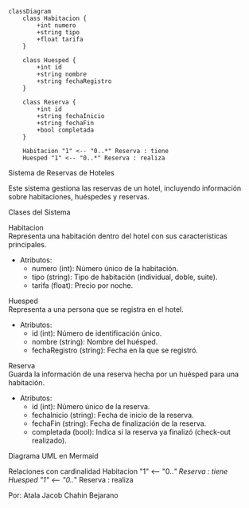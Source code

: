 ﻿```mermaid
classDiagram
    class Habitacion {
        +int numero
        +string tipo
        +float tarifa
    }

    class Huesped {
        +int id
        +string nombre
        +string fechaRegistro
    }

    class Reserva {
        +int id
        +string fechaInicio
        +string fechaFin
        +bool completada
    }

    Habitacion "1" <-- "0..*" Reserva : tiene
    Huesped "1" <-- "0..*" Reserva : realiza

```

Sistema de Reservas de Hoteles

Este sistema gestiona las reservas de un hotel, incluyendo información sobre habitaciones, huéspedes y reservas.

Clases del Sistema

Habitacion  
Representa una habitación dentro del hotel con sus características principales.

- Atributos:
  - numero (int): Número único de la habitación.
  - tipo (string): Tipo de habitación (individual, doble, suite).
  - tarifa (float): Precio por noche.

Huesped  
Representa a una persona que se registra en el hotel.

- Atributos:
  - id (int): Número de identificación único.
  - nombre (string): Nombre del huésped.
  - fechaRegistro (string): Fecha en la que se registró.

Reserva  
Guarda la información de una reserva hecha por un huésped para una habitación.

- Atributos:
  - id (int): Número único de la reserva.
  - fechaInicio (string): Fecha de inicio de la reserva.
  - fechaFin (string): Fecha de finalización de la reserva.
  - completada (bool): Indica si la reserva ya finalizó (check-out realizado).

Diagrama UML en Mermaid

Relaciones con cardinalidad
    Habitacion "1" <-- "0..*" Reserva : tiene
    Huesped "1" <-- "0..*" Reserva : realiza

Por: Atala Jacob Chahin Bejarano
